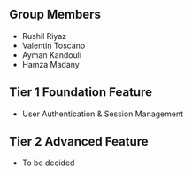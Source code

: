 ## Group Members
- Rushil Riyaz
- Valentin Toscano 
- Ayman Kandouli
- Hamza Madany

## Tier 1 Foundation Feature 
- User Authentication & Session Management

## Tier 2 Advanced Feature
- To be decided
